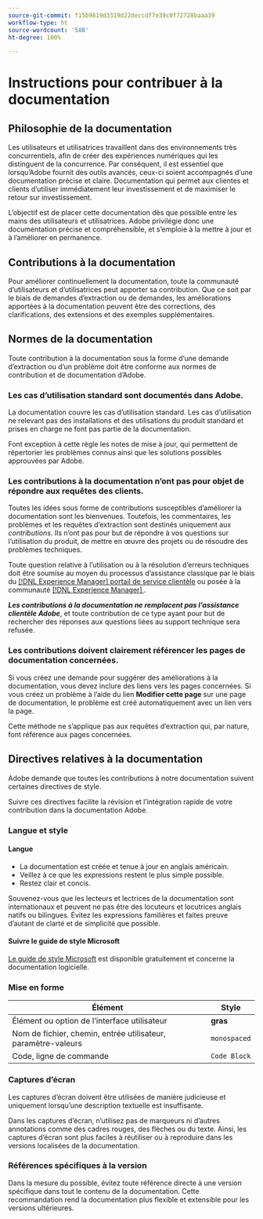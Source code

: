 ```yaml
---
source-git-commit: f15b9819d3319d22deccdf7e39c0f72728baaa39
workflow-type: ht
source-wordcount: '588'
ht-degree: 100%

---
```

# Instructions pour contribuer à la documentation

## Philosophie de la documentation

Les utilisateurs et utilisatrices travaillent dans des environnements très concurrentiels, afin de créer des expériences numériques qui les distinguent de la concurrence. Par conséquent, il est essentiel que lorsqu’Adobe fournit des outils avancés, ceux-ci soient accompagnés d’une documentation précise et claire. Documentation qui permet aux clientes et clients d’utiliser immédiatement leur investissement et de maximiser le retour sur investissement.

L’objectif est de placer cette documentation dès que possible entre les mains des utilisateurs et utilisatrices. Adobe privilégie donc une documentation précise et compréhensible, et s’emploie à la mettre à jour et à l’améliorer en permanence.

## Contributions à la documentation

Pour améliorer continuellement la documentation, toute la communauté d’utilisateurs et d’utilisatrices peut apporter sa contribution. Que ce soit par le biais de demandes d’extraction ou de demandes, les améliorations apportées à la documentation peuvent être des corrections, des clarifications, des extensions et des exemples supplémentaires.

## Normes de la documentation

Toute contribution à la documentation sous la forme d’une demande d’extraction ou d’un problème doit être conforme aux normes de contribution et de documentation d’Adobe.

### Les cas d’utilisation standard sont documentés dans Adobe.

La documentation couvre les cas d’utilisation standard. Les cas d’utilisation ne relevant pas des installations et des utilisations du produit standard et prises en charge ne font pas partie de la documentation.

Font exception à cette règle les notes de mise à jour, qui permettent de répertorier les problèmes connus ainsi que les solutions possibles approuvées par Adobe.

### Les contributions à la documentation n’ont pas pour objet de répondre aux requêtes des clients.

Toutes les idées sous forme de contributions susceptibles d’améliorer la documentation sont les bienvenues. Toutefois, les commentaires, les problèmes et les requêtes d’extraction sont destinés uniquement aux *contributions*. Ils n’ont pas pour but de répondre à vos questions sur l’utilisation du produit, de mettre en œuvre des projets ou de résoudre des problèmes techniques.

Toute question relative à l’utilisation ou à la résolution d’erreurs techniques doit être soumise au moyen du processus d’assistance classique par le biais du [[!DNL Experience Manager] portail de service clientèle](https://experienceleague.adobe.com/fr?support-solution=Experience+Manager&amp;lang=fr#home) ou posée à la communauté [[!DNL Experience Manager] ](https://experienceleaguecommunities.adobe.com/t5/adobe-experience-manager/ct-p/adobe-experience-manager-community?profile.language=fr).

***Les contributions à la documentation ne remplacent pas l’assistance clientèle Adobe***, et toute contribution de ce type ayant pour but de rechercher des réponses aux questions liées au support technique sera refusée.

### Les contributions doivent clairement référencer les pages de documentation concernées.

Si vous créez une demande pour suggérer des améliorations à la documentation, vous devez inclure des liens vers les pages concernées. Si vous créez un problème à l’aide du lien **Modifier cette page** sur une page de documentation, le problème est créé automatiquement avec un lien vers la page.

Cette méthode ne s’applique pas aux requêtes d’extraction qui, par nature, font référence aux pages concernées.

## Directives relatives à la documentation

Adobe demande que toutes les contributions à notre documentation suivent certaines directives de style.

Suivre ces directives facilite la révision et l’intégration rapide de votre contribution dans la documentation Adobe.

### Langue et style

#### Langue

* La documentation est créée et tenue à jour en anglais américain.
* Veillez à ce que les expressions restent le plus simple possible.
* Restez clair et concis.

Souvenez-vous que les lecteurs et lectrices de la documentation sont internationaux et peuvent ne pas être des locuteurs et locutrices anglais natifs ou bilingues. Évitez les expressions familières et faites preuve d’autant de clarté et de simplicité que possible.

#### Suivre le guide de style Microsoft

[Le guide de style Microsoft](https://learn.microsoft.com/en-us/style-guide/welcome/) est disponible gratuitement et concerne la documentation logicielle.

### Mise en forme

| Élément | Style |
| -------------------------------------------- | ---------------- |
| Élément ou option de l’interface utilisateur | **gras** |
| Nom de fichier, chemin, entrée utilisateur, paramètre-valeurs | `monospaced` |
| Code, ligne de commande | ```Code Block``` |

### Captures d’écran

Les captures d’écran doivent être utilisées de manière judicieuse et uniquement lorsqu’une description textuelle est insuffisante.

Dans les captures d’écran, n’utilisez pas de marqueurs ni d’autres annotations comme des cadres rouges, des flèches ou du texte. Ainsi, les captures d’écran sont plus faciles à réutiliser ou à reproduire dans les versions localisées de la documentation.

### Références spécifiques à la version

Dans la mesure du possible, évitez toute référence directe à une version spécifique dans tout le contenu de la documentation. Cette recommandation rend la documentation plus flexible et extensible pour les versions ultérieures.
